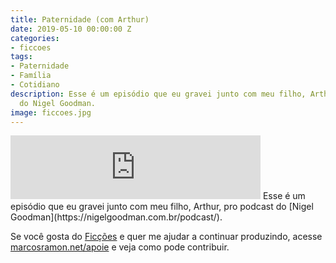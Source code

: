 ```yaml
---
title: Paternidade (com Arthur)
date: 2019-05-10 00:00:00 Z
categories:
- ficcoes
tags:
- Paternidade
- Família
- Cotidiano
description: Esse é um episódio que eu gravei junto com meu filho, Arthur, pro podcast
  do Nigel Goodman.
image: ficcoes.jpg
---
```


<iframe src="https://anchor.fm/podcastficcoes/embed/episodes/Paternidade-com-Arthur-e401lk" height="102px" width="400px" frameborder="0" scrolling="no"></iframe>
Esse é um episódio que eu gravei junto com meu filho, Arthur, pro podcast do [Nigel Goodman](https://nigelgoodman.com.br/podcast/).
 
Se você gosta do [Ficções](https://marcosramon.net/ficcoes/) e quer me ajudar a continuar produzindo, acesse [marcosramon.net/apoie](https://marcosramon.net/apoie/) e veja como pode contribuir. 

